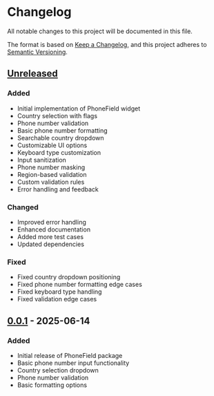 # Changelog

All notable changes to this project will be documented in this file.

The format is based on [Keep a Changelog](https://keepachangelog.com/en/1.0.0/),
and this project adheres to [Semantic Versioning](https://semver.org/spec/v2.0.0.html).

## [Unreleased]

### Added
- Initial implementation of PhoneField widget
- Country selection with flags
- Phone number validation
- Basic phone number formatting
- Searchable country dropdown
- Customizable UI options
- Keyboard type customization
- Input sanitization
- Phone number masking
- Region-based validation
- Custom validation rules
- Error handling and feedback

### Changed
- Improved error handling
- Enhanced documentation
- Added more test cases
- Updated dependencies

### Fixed
- Fixed country dropdown positioning
- Fixed phone number formatting edge cases
- Fixed keyboard type handling
- Fixed validation edge cases

## [0.0.1] - 2025-06-14

### Added
- Initial release of PhoneField package
- Basic phone number input functionality
- Country selection dropdown
- Phone number validation
- Basic formatting options

[Unreleased]: https://github.com/yourusername/phone_field/compare/v0.0.1...HEAD
[0.0.1]: https://github.com/yourusername/phone_field/releases/tag/v0.0.1
